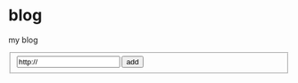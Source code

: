 # blog
my blog
<fieldset id="LinkList">
    <input type="text" id="addLinks" name="addLinks" value="http://">
    <input type="button" id="linkadd" name="linkadd" value="add">
</fieldset>
<script>
	$(document).ready(function(){
    $('#TextBoxId').keypress(function(e){
      if(e.keyCode==13)
      $('#linkadd').click();
    });
});
	</script>
